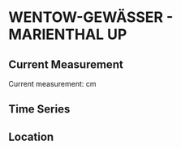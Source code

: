 # WENTOW-GEWÄSSER - MARIENTHAL UP

## Current Measurement

Current measurement: <Value topic="rivers/pegel-online/WtG/MARIENTHAL UP/measurementValue"/> cm

## Time Series

<TimeSeries topic="rivers/pegel-online/WtG/MARIENTHAL UP/measurementValue" period="week" />

## Location

<WorldMap>
  <Marker lat="53.051253150369135" lon="13.29360287349454" labelTopic="rivers/pegel-online/WtG/MARIENTHAL UP" />
</WorldMap>
